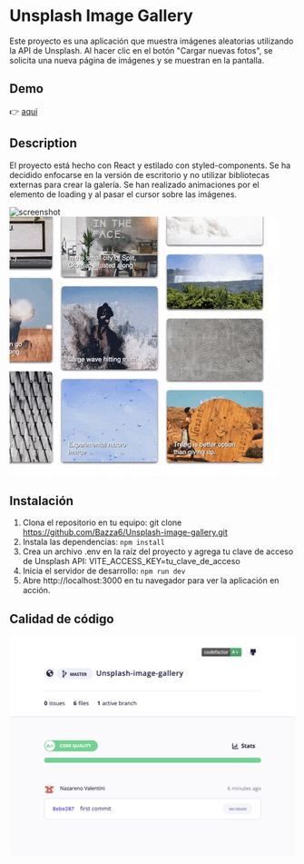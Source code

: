 # Unsplash Image Gallery

Este proyecto es una aplicación que muestra imágenes aleatorias utilizando la API de Unsplash. Al hacer clic en el botón "Cargar nuevas fotos", se solicita una nueva página de imágenes y se muestran en la pantalla.

## Demo

👉 [aqui](https://unsplash-image-gallery-ten.vercel.app/)

## Description

El proyecto está hecho con React y estilado con styled-components. Se ha decidido enfocarse en la versión de escritorio y no utilizar bibliotecas externas para crear la galería. Se han realizado animaciones por el elemento de loading y al pasar el cursor sobre las imágenes.

![screenshot](/public/Screenshot.png)
![animación](/public/gif.gif)

## Instalación

1. Clona el repositorio en tu equipo: git clone https://github.com/Bazza6/Unsplash-image-gallery.git
2. Instala las dependencias: `npm install`
3. Crea un archivo .env en la raíz del proyecto y agrega tu clave de acceso de Unsplash API: VITE_ACCESS_KEY=tu_clave_de_acceso
4. Inicia el servidor de desarrollo: `npm run dev`
5. Abre http://localhost:3000 en tu navegador para ver la aplicación en acción.

## Calidad de código

![Calidad de código](/public/code_quality.png)
